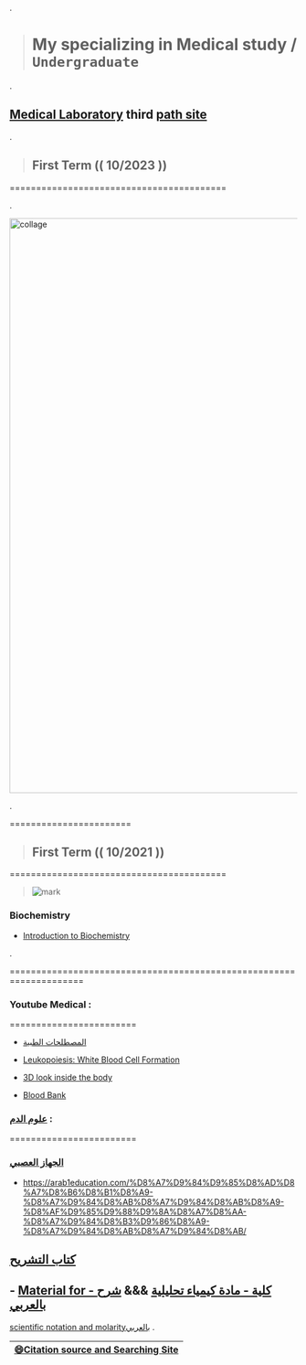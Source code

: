.

> # My specializing in Medical study / `Undergraduate`


> 
.



 ## [Medical Laboratory](http://portal.auct.edu.jo/auct-web/pages/students/dashboard.xhtml) third [path site ](https://elearning.auct.edu.jo/moodle/my/)



.


> ## First Term (( 10/2023 )) 



=========================================


.

<img width="1006" alt="collage" src="https://github.com/nancyalaswad90/Medical-Laboratory/assets/36210723/4ac9f4b6-a7e2-4609-b1d3-13415e7f63a6">


.

=======================



> ## First Term (( 10/2021 )) 



=========================================




> ![mark](https://user-images.githubusercontent.com/36210723/153414143-b4dfc030-5a27-4a18-9727-7e200562829a.png)




###  Biochemistry

- [Introduction to Biochemistry](https://github.com/nancyalaswad90/Medical-Laboratory/blob/main/4_6017067487399512639.pdf)


.


====================================================================



###  Youtube Medical  :

========================


- [المصطلحات الطبية](https://www.youtube.com/watch?v=XFWC-hQg33A&list=PLc6mXdyglTOQkyhNJol2WBO5_hHWSYSSW)


- [Leukopoiesis: White Blood Cell Formation](https://www.youtube.com/watch?v=nyKxu7Kkguo)



- [3D look inside the body](https://www.youtube.com/watch?v=Kdf1VfPBSuw)



- [Blood Bank](https://youtu.be/0PEiWjDaPZQ?si=IzxeV2dh6_PNfJd7)







### [علوم الدم](https://arab1education.com/%D8%A7%D9%84%D9%85%D8%AD%D8%A7%D8%B6%D8%B1%D8%A9-%D8%A7%D9%84%D8%AB%D8%A7%D9%84%D8%AB%D8%A9-%D8%AF%D9%85%D9%88%D9%8A%D8%A7%D8%AA-%D8%A7%D9%84%D8%B3%D9%86%D8%A9-%D8%A7%D9%84%D8%AB%D8%A7%D9%84%D8%AB/) :

========================


### [الجهاز العصبي ](https://arab1education.com/4-%d9%85%d9%84%d9%81%d8%a7%d8%aa-%d9%87%d8%a7%d9%85%d8%a9-%d8%aa%d8%b4%d8%b1%d8%ad-%d8%a7%d9%84%d8%ac%d9%87%d8%a7%d8%b2-%d8%a7%d9%84%d8%b9%d8%b5%d8%a8%d9%8a-%d8%b9%d9%84%d9%88%d9%85-%d8%a8%d9%83%d8%a7/)



- https://arab1education.com/%D8%A7%D9%84%D9%85%D8%AD%D8%A7%D8%B6%D8%B1%D8%A9-%D8%A7%D9%84%D8%AB%D8%A7%D9%84%D8%AB%D8%A9-%D8%AF%D9%85%D9%88%D9%8A%D8%A7%D8%AA-%D8%A7%D9%84%D8%B3%D9%86%D8%A9-%D8%A7%D9%84%D8%AB%D8%A7%D9%84%D8%AB/



## [كتاب التشريح ](https://drive.google.com/file/d/1K5DoT9llQHqCzvnB9AFjth9nVO9BApTg/view)



## - [ Material for  -  كلية - مادة كيمياء تحليلية](https://docs.google.com/document/d/1zGyzwlKppjICO-bqO5a7jKlP8PlOCYqe1Ms2V-G3nV4/edit) &&& [شرح بالعربي](https://youtube.com/playlist?list=PLYCzNGLUClygzS9z85QQwd5bZb-ROuXqI&si=juE5jxtVdvvAbaLR)

 [scientific notation and molarityبالعربي](https://youtube.com/playlist?list=PLXcMwxvA7BSuA5rIAwCmkHP3k0YvuElc5&si=KbWhpWSPmQ9545ER)
.


| **[😄Citation source and Searching Site](https://github.com/nancyalaswad90/Searching-Site-/blob/main/README.md)**|
 | ------------ | 
